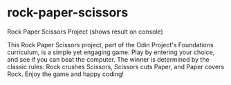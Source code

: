 # rock-paper-scissors

Rock Paper Scissors Project (shows result on console)

This Rock Paper Scissors project, part of the Odin Project's Foundations curriculum, is a simple yet engaging game. Play by entering your choice, and see if you can beat the computer. The winner is determined by the classic rules: Rock crushes Scissors, Scissors cuts Paper, and Paper covers Rock. Enjoy the game and happy coding!
